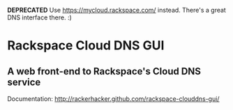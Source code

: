 **DEPRECATED** Use https://mycloud.rackspace.com/ instead.  There's a great DNS interface there. :)

# Rackspace Cloud DNS GUI
## A web front-end to Rackspace's Cloud DNS service

Documentation: http://rackerhacker.github.com/rackspace-clouddns-gui/
